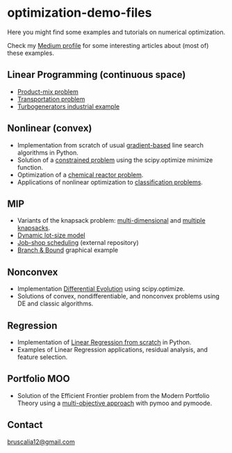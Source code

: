 # optimization-demo-files
Here you might find some examples and tutorials on numerical optimization.

Check my [Medium profile](https://medium.com/@bruscalia12) for some interesting articles about (most of) these examples.

## Linear Programming (continuous space)

- [Product-mix problem](./convex/linear/product_mix.ipynb)
- [Transportation problem](./convex/linear/transportation.ipynb)
- [Turbogenerators industrial example](./convex/linear/turbogenerators.ipynb)

## Nonlinear (convex)

- Implementation from scratch of usual [gradient-based](./convex/nonlinear/unconstrained.py) line search algorithms in Python.
- Solution of a [constrained problem](./convex/nonlinear/convex_problems.ipynb) using the scipy.optimize minimize function.
- Optimization of a [chemical reactor problem](./convex/nonlinear/example_xylene.ipynb).
- Applications of nonlinear optimization to [classification problems](./classification/logistic_regression.ipynb).

## MIP

- Variants of the knapsack problem: [multi-dimensional](./mip/knapsack/notebooks/simple_knapsack.ipynb) and [multiple knapsacks](./mip/knapsack/notebooks/multiple_knapsacks.ipynb).
- [Dynamic lot-size model](./mip/dynamic_lot_size/notebooks/dynamic_lot_size.ipynb)
- [Job-shop scheduling](https://github.com/bruscalia/jobshop/blob/master/notebooks/mip_models.ipynb) (external repository)
- [Branch & Bound](./mip/branch_and_bound/graphical_example.ipynb) graphical example

## Nonconvex

- Implementation [Differential Evolution](./nonconvex/de_scipy.ipynb) using scipy.optimize.
- Solutions of convex, nondifferentiable, and nonconvex problems using DE and classic algorithms.

## Regression

- Implementation of [Linear Regression from scratch](./regression/notebooks/linear_regression.ipynb) in Python.
- Examples of Linear Regression applications, residual analysis, and feature selection.

## Portfolio MOO
- Solution of the Efficient Frontier problem from the Modern Portfolio Theory using a [multi-objective approach](./portfolio-moo/portfolio.ipynb) with pymoo and pymoode.

## Contact
bruscalia12@gmail.com
